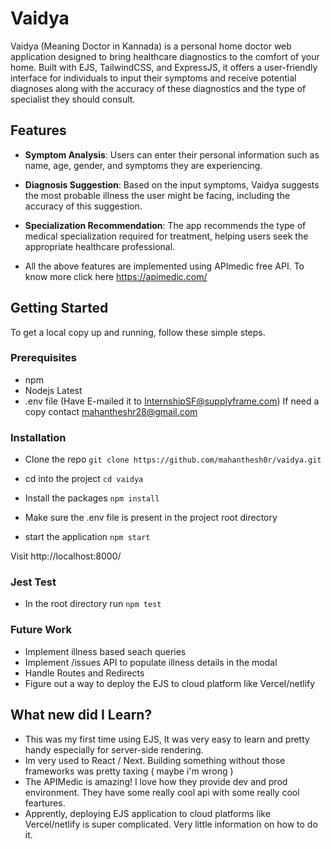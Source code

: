# Vaidya

Vaidya (Meaning Doctor in Kannada) is a personal home doctor web application designed to bring healthcare diagnostics to the comfort of your home. Built with EJS, TailwindCSS, and ExpressJS, it offers a user-friendly interface for individuals to input their symptoms and receive potential diagnoses along with the accuracy of these diagnostics and the type of specialist they should consult.

## Features

- **Symptom Analysis**: Users can enter their personal information such as name, age, gender, and symptoms they are experiencing.
- **Diagnosis Suggestion**: Based on the input symptoms, Vaidya suggests the most probable illness the user might be facing, including the accuracy of this suggestion.
- **Specialization Recommendation**: The app recommends the type of medical specialization required for treatment, helping users seek the appropriate healthcare professional.

- All the above features are implemented using APImedic free API. To know more click here https://apimedic.com/

## Getting Started

To get a local copy up and running, follow these simple steps.

### Prerequisites

- npm
- Nodejs Latest 
- .env file (Have E-mailed it to InternshipSF@supplyframe.com) If need a copy contact mahantheshr28@gmail.com

### Installation 

- Clone the repo
` git clone https://github.com/mahanthesh0r/vaidya.git `

- cd into the project 
` cd vaidya `

- Install the packages 
` npm install `

- Make sure the .env file is present in the project root directory

- start the application 
` npm start `

Visit http://localhost:8000/

### Jest Test 

- In the root directory run 
` npm test `


### Future Work
- Implement illness based seach queries
- Implement /issues API to populate illness details in the modal
- Handle Routes and Redirects 
- Figure out a way to deploy the EJS to cloud platform like Vercel/netlify 

## What new did I Learn? 
- This was my first time using EJS, It was very easy to learn and pretty handy especially for server-side rendering.
- Im very used to React / Next. Building something without those frameworks was pretty taxing ( maybe i'm wrong )
- The APIMedic is amazing! I love how they provide dev and prod environment. They have some really cool api with some really cool feartures.
- Apprently, deploying EJS application to cloud platforms like Vercel/netlify is super complicated. Very little information on how to do it. 

